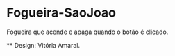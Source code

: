 # Fogueira-SaoJoao
Fogueira que acende e apaga quando o botão é clicado.

** Design: Vitória Amaral. 
